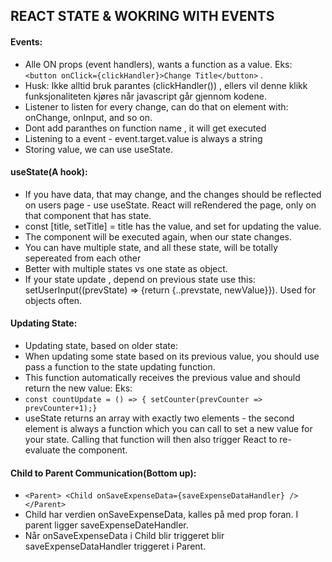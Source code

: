 ## REACT STATE & WOKRING WITH EVENTS

#### Events:

- Alle ON props (event handlers), wants a function as a value.
  Eks: `<button onClick={clickHandler}>Change Title</button>` .
- Husk: Ikke alltid bruk parantes (clickHandler()) , ellers vil denne klikk funksjonaliteten kjøres når javascript går gjennom kodene.
- Listener to listen for every change, can do that on element with: onChange, onInput, and so on.
- Dont add paranthes on function name , it will get executed
- Listening to a event - event.target.value is always a string
- Storing value, we can use useState.

#### useState(A hook):

- If you have data, that may change, and the changes should be reflected on users page - use useState.
  React will reRendered the page, only on that component that has state.
- const [title, setTitle] = title has the value, and set for updating the value.
- The component will be executed again, when our state changes.
- You can have multiple state, and all these state, will be totally sepereated from each other
- Better with multiple states vs one state as object.
- If your state update , depend on previous state use this: setUserInput((prevState) => {return {..prevstate, newValue}}). Used for objects often.

#### Updating State:

- Updating state, based on older state:
- When updating some state based on its previous value, you should use pass a function to the state updating function.
- This function automatically receives the previous value and should return the new value: Eks:
- `const countUpdate = () => { setCounter(prevCounter => prevCounter+1);}`
- useState returns an array with exactly two elements - the second element is always a function which you can call to set a new value for your state. Calling that function will then also trigger React to re-evaluate the component.

#### Child to Parent Communication(Bottom up):

- `<Parent> <Child onSaveExpenseData={saveExpenseDataHandler} /> </Parent>`
- Child har verdien onSaveExpenseData, kalles på med prop foran. I parent ligger saveExpenseDateHandler.
- Når onSaveExpenseData i Child blir triggeret blir saveExpenseDataHandler triggeret i Parent.
